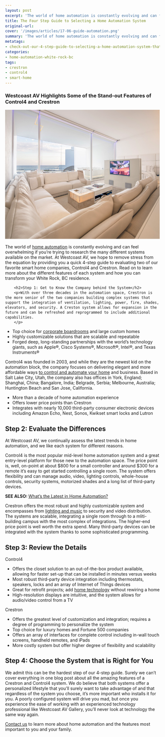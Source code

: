 ```yaml
---
layout: post
excerpt: 'The world of home automation is constantly evolving and can feel overwhelming if you’re trying to research the many different systems available on the market.'
title: The Four Step Guide to Selecting a Home Automation System
original-url:
cover: '/images/articles/17-06-guide-automation.png'
summary: 'The world of home automation is constantly evolving and can feel overwhelming if you’re trying to research the many different systems available on the market.'
metatags:
- check-out-our-4-step-guide-to-selecting-a-home-automation-system-that-meeting-your-needs-accommodates-your-lifestyle-and-fits-your-budget
categories:
- home-automation-white-rock-bc
tags:
- crestron
- control4
- smart-home
---
```

<div class="post-body entry-content" id="post-body-4174872115541856377" itemprop="description articleBody">
    <div style="text-align: left;">
        <h3>Westcoast AV Highlights Some of the Stand-out Features of Control4 and Crestron</h3>
        <img alt="" width="630" height="420" src="/images/articles/17-06-guide-automation.png" />
        <p>The world of <a href="https://westcoastavgallery.ca/services/residential">home automation</a> is constantly evolving and can feel overwhelming if you’re trying to research the many different systems available on the market. At Westcoast AV, we hope to remove stress from the equation by providing you a quick 4-step guide to evaluating two of our favorite smart home companies, Control4 and Crestron. Read on to learn more about the different features of each system and how you can transform your White Rock, BC residence.</p>
        
        <h2>Step 1: Get to Know the Company behind the System</h2>
        <p>With over three decades in the automation space, Crestron is the more senior of the two companies building complex systems that support the integration of ventilation, lighting, power, fire, shades, elevators, and security. A Creston system allows for expansion in the future and can be refreshed and reprogrammed to include additional capabilities.
        </p>
<ul>
    <li>Top choice for <a href="https://westcoastavgallery.ca/services/commercial/boardrooms">corporate boardrooms</a>  and large custom homes</li>
    <li>Highly customizable solutions that are scalable and repeatable</li>
    <li>Forged deep, long-standing partnerships with the world’s technology giants, such as Apple®, Cisco Systems®, Microsoft®, Intel®, and Texas Instruments®</li>
</ul>
<p>Control4 was founded in 2003, and while they are the newest kid on the automation block, the company focuses on delivering elegant and more affordable ways <a href="https://westcoastavgallery.ca/transform-your-new-house-into-a-smart-home-with-control4/">to control and automate your home</a> and business. Based in Salt Lake City, Utah, the company also has offices in York, England; Shanghai, China; Bangalore, India; Belgrade, Serbia; Melbourne, Australia; Huntington Beach and San Jose, California.
</p>
<ul><li>More than a decade of home automation experience</li>
<li>Offers lower price points than Crestron </li>
<li>Integrates with nearly 10,000 third-party consumer electronic devices including Amazon Echo, Nest, Sonos, Kwikset smart locks and Lutron </li></ul>
<h2>Step 2: Evaluate the Differences</h2>
<p>At Westcoast AV, we continually assess the latest trends in home automation, and we like each system for different reasons.
</p>
<p>Control4 is the most popular mid-level home automation system and a great entry-level platform for those new to the automation space. The price point is, well, on-point at about $800 for a small controller and around $300 for a remote it’s easy to get started controlling a single room. The system offers flexibility and can manage audio, video, lighting controls, whole-house controls, security systems, motorized shades and a long list of third-party devices. </p>
<p><strong>SEE ALSO: </strong><a href="https://westcoastavgallery.ca/whats-the-latest-in-home-automation/">What’s the Latest in Home Automation?</a></p>
<p>Crestron offers the most robust and highly customizable system and encompasses from <a href="https://westcoastavgallery.ca/demos/virtual-demo">lighting and music</a> to security and video distribution. The systems are scalable, integrating a single room through to a mliti-building campus with the most complex of integrations. The higher-end price point is well worth the extra spend. Many third-party devices can be integrated with the system thanks to some sophisticated programming. </p>
<h2>Step 3: Review the Details</h2>
<p>Control4</p>
<ul><li>Offers the closet solution to an out-of-the-box product available, allowing for faster set-up that can be installed in minutes versus weeks</li>
<li>Most robust third-party device integration including thermostats, speakers, locks and an array of Internet of Things devices</li>
<li>Great for retrofit projects; add <a href="https://westcoastavgallery.ca/demos/smart-home-layout">home technology</a> without rewiring a home</li>
<li>High-resolution displays are intuitive, and the system allows for audio/video control from a TV</li></ul>
<p>Crestron</p>
<ul><li>Offers the greatest level of customization and integration; requires a degree of programming to personalize the system</li>
<li>Top choice for luxury homes and Fortune 500 companies</li>
<li>Offers an array of interfaces for complete control including in-wall touch screens, handheld remotes, and iPads</li>
<li>More costly system but offer higher degree of flexibility and scalability </li></ul>
<h2>Step 4: Choose the System that is Right for You</h2>
<p>We admit this can be the hardest step of our 4-step guide. Surely we can’t cover everything in one blog post about all the amazing features of a Crestron and Control4 system. We do believe that both systems offer a personalized lifestyle that you’ll surely want to take advantage of and that regardless of the system you choose, it’s more important who installs it for you. A poorly configured system will drive you mad, but once you experience the ease of working with an experienced technology professional like Westcoast AV Gallery, you’ll never look at technology the same way again. </p>
<p><a href="https://westcoastavgallery.ca/contact">Contact us</a> to learn more about home automation and the features most important to you and your family. </p>
</div>
</div>